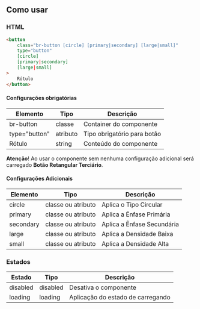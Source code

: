 [design]: # "16.0.0"

## Como usar

### HTML

<!-- Deve incluir o HTML básico para uso do componente em seu estado 'default' escolhido pelo desenvolvedor/design. -->

```html
<button
    class="br-button [circle] [primary|secondary] [large|small]"
    type="button"
    [circle]
    [primary|secondary]
    [large|small]
>
    Rótulo
</button>
```

#### Configurações obrigatórias

| Elemento      | Tipo     | Descrição                   |
| ------------- | -------- | --------------------------- |
| br-button     | classe   | Container do componente     |
| type="button" | atributo | Tipo obrigatório para botão |
| Rótulo        | string   | Conteúdo do componente      |

**Atenção**!
Ao usar o componente sem nenhuma configuração adicional será carregado **Botão Retangular Terciário**.

#### Configurações Adicionais

<!-- Deve mostrar os outros atributos possíveis que definem os possíveis comportamentos. -->

| Elemento  | Tipo               | Descrição                  |
| --------- | ------------------ | -------------------------- |
| circle    | classe ou atributo | Aplica o Tipo Circular     |
| primary   | classe ou atributo | Aplica a Ênfase Primária   |
| secondary | classe ou atributo | Aplica a Ênfase Secundária |
| large     | classe ou atributo | Aplica a Densidade Baixa   |
| small     | classe ou atributo | Aplica a Densidade Alta    |

### Estados

<!-- Propriedades que são relacionadas ao estado do componente devem ficar nessa seção e não nas de cima -->

| Estado   | Tipo     | Descrição                         |
| -------- | -------- | --------------------------------- |
| disabled | disabled | Desativa o componente             |
| loading  | loading  | Aplicação do estado de carregando |
